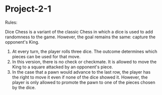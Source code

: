 # Project-2-1

Rules:

Dice Chess is a variant of the classic Chess in which a dice is used to add randomness to the game. However, the goal remains the same: capture the opponent's King.

1. At every turn, the player rolls three dice. The outcome determines which pieces can be used for that move.
2. In this version, there is no check or checkmate. It is allowed to move the King to a square attacked by an opponent's piece.
3. In the case that a pawn would advance to the last row, the player has the right to move it even if none of the dice showed it. However, the player is only allowed to promote the pawn to one of the pieces chosen by the dice.
